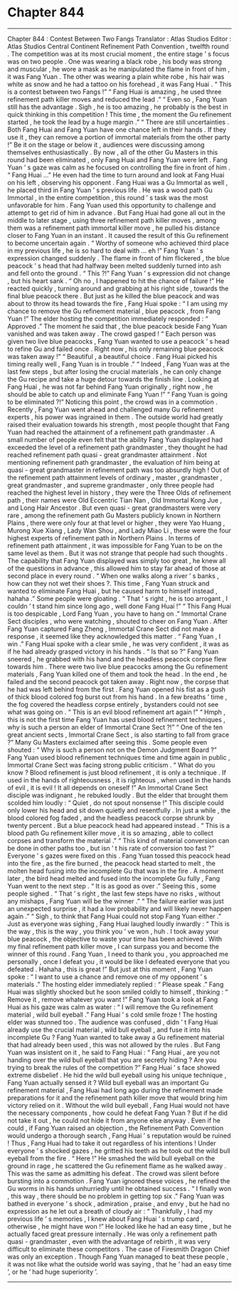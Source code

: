 
# Chapter 844


---

Chapter 844 : Contest Between Two Fangs
Translator :
Atlas Studios
Editor :
Atlas Studios
Central Continent Refinement Path Convention , twelfth round .
The competition was at its most crucial moment , the entire stage ’ s focus was on two people .
One was wearing a black robe , his body was strong and muscular , he wore a mask as he manipulated the flame in front of him , it was Fang Yuan .
The other was wearing a plain white robe , his hair was white as snow and he had a tattoo on his forehead , it was Fang Huai .
“ This is a contest between two Fangs !”
“ Fang Huai is amazing , he used three refinement path killer moves and reduced the lead .”
“ Even so , Fang Yuan still has the advantage . Sigh , he is too amazing , he probably is the best in quick thinking in this competition ! This time , the moment the Gu refinement started , he took the lead by a huge margin .”
“ There are still uncertainties . Both Fang Huai and Fang Yuan have one chance left in their hands . If they use it , they can remove a portion of immortal materials from the other party !”
Be it on the stage or below it , audiences were discussing among themselves enthusiastically .
By now , all of the other Gu Masters in this round had been eliminated , only Fang Huai and Fang Yuan were left .
Fang Yuan ’ s gaze was calm as he focused on controlling the fire in front of him .
“ Fang Huai …” He even had the time to turn around and look at Fang Huai on his left , observing his opponent .
Fang Huai was a Gu Immortal as well , he placed third in Fang Yuan ’ s previous life . He was a wood path Gu Immortal , in the entire competition , this round ’ s task was the most unfavorable for him .
Fang Yuan used this opportunity to challenge and attempt to get rid of him in advance .
But Fang Huai had gone all out in the middle to later stage , using three refinement path killer moves , among them was a refinement path immortal killer move , he pulled his distance closer to Fang Yuan in an instant . It caused the result of this Gu refinement to become uncertain again .
“ Worthy of someone who achieved third place in my previous life , he is so hard to deal with … eh !” Fang Yuan ’ s expression changed suddenly .
The flame in front of him flickered , the blue peacock ’ s head that had halfway been melted suddenly turned into ash and fell onto the ground .
“ This ?!” Fang Yuan ’ s expression did not change , but his heart sank .
“ Oh no , I happened to hit the chance of failure !” He reacted quickly , turning around and grabbing at his right side , towards the final blue peacock there .
But just as he killed the blue peacock and was about to throw its head towards the fire , Fang Huai spoke : “ I am using my chance to remove the Gu refinement material , blue peacock , from Fang Yuan !”
The elder hosting the competition immediately responded : “ Approved .”
The moment he said that , the blue peacock beside Fang Yuan vanished and was taken away .
The crowd gasped !
“ Each person was given two live blue peacocks , Fang Yuan wanted to use a peacock ’ s head to refine Gu and failed once . Right now , his only remaining blue peacock was taken away !”
“ Beautiful , a beautiful choice . Fang Huai picked his timing really well , Fang Yuan is in trouble .”
“ Indeed , Fang Yuan was at the last few steps , but after losing the crucial materials , he can only change the Gu recipe and take a huge detour towards the finish line . Looking at Fang Huai , he was not far behind Fang Yuan originally , right now , he should be able to catch up and eliminate Fang Yuan !”
“ Fang Yuan is going to be eliminated ?!”
Noticing this point , the crowd was in a commotion .
Recently , Fang Yuan went ahead and challenged many Gu refinement experts , his power was ingrained in them .
The outside world had greatly raised their evaluation towards his strength , most people thought that Fang Yuan had reached the attainment of a refinement path grandmaster .
A small number of people even felt that the ability Fang Yuan displayed had exceeded the level of a refinement path grandmaster , they thought he had reached refinement path quasi - great grandmaster attainment .
Not mentioning refinement path grandmaster , the evaluation of him being at quasi - great grandmaster in refinement path was too absurdly high !
Out of the refinement path attainment levels of ordinary , master , grandmaster , great grandmaster , and supreme grandmaster , only three people had reached the highest level in history , they were the Three Olds of refinement path , their names were Old Eccentric Tian Nan , Old Immortal Kong Jue , and Long Hair Ancestor . But even quasi - great grandmasters were very rare , among the refinement path Gu Masters publicly known in Northern Plains , there were only four at that level or higher , they were Yao Huang , Murong Xue Xiang , Lady Wan Shou , and Lady Miao Li , these were the four highest experts of refinement path in Northern Plains .
In terms of refinement path attainment , it was impossible for Fang Yuan to be on the same level as them .
But it was not strange that people had such thoughts .
The capability that Fang Yuan displayed was simply too great , he knew all of the questions in advance , this allowed him to stay far ahead of those at second place in every round .
“ When one walks along a river ’ s banks , how can they not wet their shoes ?. This time , Fang Yuan struck and wanted to eliminate Fang Huai , but he caused harm to himself instead , hahaha .” Some people were gloating .
“ That ’ s right , he is too arrogant , I couldn ’ t stand him since long ago , well done Fang Huai !”
“ This Fang Huai is too despicable , Lord Fang Yuan , you have to hang on .” Immortal Crane Sect disciples , who were watching , shouted to cheer on Fang Yuan .
After Fang Yuan captured Fang Zheng , Immortal Crane Sect did not make a response , it seemed like they acknowledged this matter .
“ Fang Yuan , I win .” Fang Huai spoke with a clear smile , he was very confident , it was as if he had already grasped victory in his hands .
“ Is that so ?” Fang Yuan sneered , he grabbed with his hand and the headless peacock corpse flew towards him .
There were two live blue peacocks among the Gu refinement materials , Fang Yuan killed one of them and took the head . In the end , he failed and the second peacock got taken away .
Right now , the corpse that he had was left behind from the first .
Fang Yuan opened his fist as a gush of thick blood colored fog burst out from his hand . In a few breaths ’ time , the fog covered the headless corpse entirely , bystanders could not see what was going on .
“ This is an evil blood refinement art again !”
“ Hmph , this is not the first time Fang Yuan has used blood refinement techniques , why is such a person an elder of Immortal Crane Sect ?!”
“ One of the ten great ancient sects , Immortal Crane Sect , is also starting to fall from grace ?”
Many Gu Masters exclaimed after seeing this .
Some people even shouted : “ Why is such a person not on the Demon Judgment Board ?”
Fang Yuan used blood refinement techniques time and time again in public , Immortal Crane Sect was facing strong public criticism .
“ What do you know ? Blood refinement is just blood refinement , it is only a technique . If used in the hands of righteousness , it is righteous , when used in the hands of evil , it is evil ! It all depends on oneself !” An Immortal Crane Sect disciple was indignant , he rebuked loudly .
But the elder that brought them scolded him loudly : “ Quiet , do not spout nonsense !”
This disciple could only lower his head and sit down quietly and resentfully .
In just a while , the blood colored fog faded , and the headless peacock corpse shrunk by twenty percent . But a blue peacock head had appeared instead .
“ This is a blood path Gu refinement killer move , it is so amazing , able to collect corpses and transform the material .”
“ This kind of material conversion can be done in other paths too , but isn ’ t his rate of conversion too fast ?”
Everyone ’ s gazes were fixed on this .
Fang Yuan tossed this peacock head into the fire , as the fire burned , the peacock head started to melt , the molten head fusing into the incomplete Gu that was in the fire .
A moment later , the bird head melted and fused into the incomplete Gu fully , Fang Yuan went to the next step .
“ It is as good as over .” Seeing this , some people sighed .
“ That ’ s right , the last few steps have no risks , without any mishaps , Fang Yuan will be the winner .”
“ The failure earlier was just an unexpected surprise , it had a low probability and will likely never happen again .”
“ Sigh , to think that Fang Huai could not stop Fang Yuan either .”
Just as everyone was sighing , Fang Huai laughed loudly inwardly : “ This is the way , this is the way , you think you ’ ve won , huh . I took away your blue peacock , the objective to waste your time has been achieved . With my final refinement path killer move , I can surpass you and become the winner of this round . Fang Yuan , I need to thank you , you approached me personally , once I defeat you , it would be like I defeated everyone that you defeated . Hahaha , this is great !”
But just at this moment , Fang Yuan spoke : “ I want to use a chance and remove one of my opponent ’ s materials .”
The hosting elder immediately replied : “ Please speak .”
Fang Huai was slightly shocked but he soon smiled coldly to himself , thinking : “ Remove it , remove whatever you want !”
Fang Yuan took a look at Fang Huai as his gaze was calm as water : “ I will remove the Gu refinement material , wild bull eyeball .”
Fang Huai ’ s cold smile froze !
The hosting elder was stunned too .
The audience was confused , didn ’ t Fang Huai already use the crucial material , wild bull eyeball , and fuse it into his incomplete Gu ?
Fang Yuan wanted to take away a Gu refinement material that had already been used , this was not allowed by the rules .
But Fang Yuan was insistent on it , he said to Fang Huai : “ Fang Huai , are you not handing over the wild bull eyeball that you are secretly hiding ? Are you trying to break the rules of the competition ?”
Fang Huai ’ s face showed extreme disbelief .
He hid the wild bull eyeball using his unique technique , Fang Yuan actually sensed it ? Wild bull eyeball was an important Gu refinement material , Fang Huai had long ago during the refinement made preparations for it and the refinement path killer move that would bring him victory relied on it .
Without the wild bull eyeball , Fang Huai would not have the necessary components , how could he defeat Fang Yuan ?
But if he did not take it out , he could not hide it from anyone else anyway .
Even if he could , if Fang Yuan raised an objection , the Refinement Path Convention would undergo a thorough search , Fang Huai ’ s reputation would be ruined !
Thus , Fang Huai had to take it out regardless of his intentions !
Under everyone ’ s shocked gazes , he gritted his teeth as he took out the wild bull eyeball from the fire .
“ Here !” He smashed the wild bull eyeball on the ground in rage , he scattered the Gu refinement flame as he walked away .
This was the same as admitting his defeat .
The crowd was silent before bursting into a commotion .
Fang Yuan ignored these voices , he refined the Gu worms in his hands unhurriedly until he obtained success .
“ I finally won , this way , there should be no problem in getting top six .” Fang Yuan was bathed in everyone ’ s shock , admiration , praise , and envy , but he had no expression as he let out a breath of cloudy air : “ Thankfully , I had my previous life ’ s memories , I knew about Fang Huai ’ s trump card , otherwise , he might have won !”
He looked like he had an easy time , but he actually faced great pressure internally .
He was only a refinement path quasi - grandmaster , even with the advantage of rebirth , it was very difficult to eliminate these competitors .
The case of Firesmith Dragon Chief was only an exception .
Though Fang Yuan managed to beat these people , it was not like what the outside world was saying , that he ‘ had an easy time ’, or he ‘ had huge superiority ’.

---

